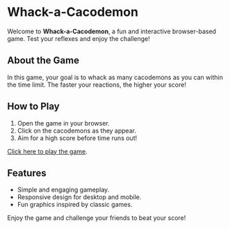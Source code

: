 # Whack-a-Cacodemon

Welcome to **Whack-a-Cacodemon**, a fun and interactive browser-based game. Test your reflexes and enjoy the challenge!

## About the Game

In this game, your goal is to whack as many cacodemons as you can within the time limit. The faster your reactions, the higher your score!

## How to Play

1. Open the game in your browser.
2. Click on the cacodemons as they appear.
3. Aim for a high score before time runs out!

[Click here to play the game](https://deesdav.github.io/whack-a-cacodemon/).

## Features

- Simple and engaging gameplay.
- Responsive design for desktop and mobile.
- Fun graphics inspired by classic games.

Enjoy the game and challenge your friends to beat your score!
